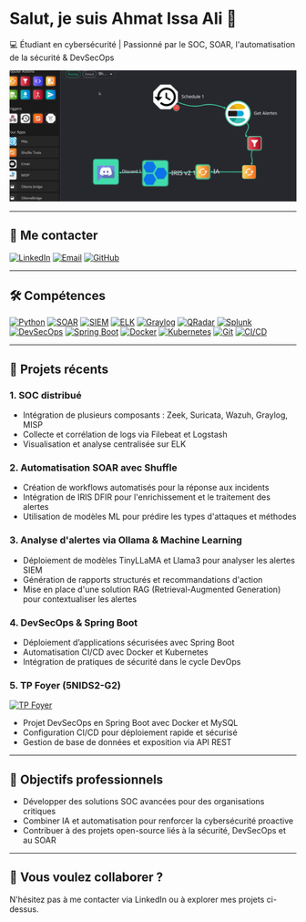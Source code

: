 # Salut, je suis Ahmat Issa Ali 👋

💻 Étudiant en cybersécurité | Passionné par le SOC, SOAR, l'automatisation de la sécurité & DevSecOps

![SOC Screenshot](https://github.com/haggarahmat/SOC-DISTRIBUTED-BVMT/blob/bb9039d719bee9a4d5411619dd8e73cf8a987937/Capture%20d%E2%80%99%C3%A9cran%202025-08-13%20171809.png)

---

## 🔗 Me contacter
[![LinkedIn](https://img.shields.io/badge/LinkedIn-Ahmat%20Issa%20Ali-blue?logo=linkedin&style=flat-square)](https://www.linkedin.com/in/ahmat-issa-ali-8a5895254)
[![Email](https://img.shields.io/badge/Email-ahmatissaali2@gmail.com-red?style=flat-square&logo=gmail)](mailto:ahmatissaali2@gmail.com)
[![GitHub](https://img.shields.io/badge/GitHub-TP%20Foyer-181717?style=flat-square&logo=github)](https://github.com/IssaAliAhmat/5NIDS2-G2_tp_foyer)

---

## 🛠 Compétences
[![Python](https://img.shields.io/badge/Python-3776AB?style=flat-square&logo=python&logoColor=white)](https://www.python.org/)
[![SOAR](https://img.shields.io/badge/SOAR-Shuffle-4ABDAC?style=flat-square)](#)
[![SIEM](https://img.shields.io/badge/SIEM-Wazuh-FF6F61?style=flat-square)](#)
[![ELK](https://img.shields.io/badge/ELK-Stack-FCA121?style=flat-square)](#)
[![Graylog](https://img.shields.io/badge/Graylog-263238?style=flat-square&logo=graylog&logoColor=white)](#)
[![QRadar](https://img.shields.io/badge/QRadar-Certified-003366?style=flat-square)](#)
[![Splunk](https://img.shields.io/badge/Splunk-Certified-F7931E?style=flat-square)](#)
[![DevSecOps](https://img.shields.io/badge/DevSecOps-00A86B?style=flat-square)](#)
[![Spring Boot](https://img.shields.io/badge/Spring%20Boot-6DB33F?style=flat-square&logo=spring&logoColor=white)](#)
[![Docker](https://img.shields.io/badge/Docker-2496ED?style=flat-square&logo=docker&logoColor=white)](#)
[![Kubernetes](https://img.shields.io/badge/Kubernetes-326CE5?style=flat-square&logo=kubernetes&logoColor=white)](#)
[![Git](https://img.shields.io/badge/Git-F05032?style=flat-square&logo=git&logoColor=white)](#)
[![CI/CD](https://img.shields.io/badge/CI/CD-Auto-0052CC?style=flat-square)](#)

---

## 📂 Projets récents

### 1. SOC distribué
- Intégration de plusieurs composants : Zeek, Suricata, Wazuh, Graylog, MISP
- Collecte et corrélation de logs via Filebeat et Logstash
- Visualisation et analyse centralisée sur ELK

### 2. Automatisation SOAR avec Shuffle
- Création de workflows automatisés pour la réponse aux incidents
- Intégration de IRIS DFIR pour l'enrichissement et le traitement des alertes
- Utilisation de modèles ML pour prédire les types d'attaques et méthodes

### 3. Analyse d'alertes via Ollama & Machine Learning
- Déploiement de modèles TinyLLaMA et Llama3 pour analyser les alertes SIEM
- Génération de rapports structurés et recommandations d'action
- Mise en place d'une solution RAG (Retrieval-Augmented Generation) pour contextualiser les alertes

### 4. DevSecOps & Spring Boot
- Déploiement d’applications sécurisées avec Spring Boot
- Automatisation CI/CD avec Docker et Kubernetes
- Intégration de pratiques de sécurité dans le cycle DevOps

### 5. TP Foyer (5NIDS2-G2)
[![TP Foyer](https://img.shields.io/badge/Projet-TP%20Foyer-orange?style=flat-square)](https://github.com/IssaAliAhmat/5NIDS2-G2_tp_foyer)
- Projet DevSecOps en Spring Boot avec Docker et MySQL
- Configuration CI/CD pour déploiement rapide et sécurisé
- Gestion de base de données et exposition via API REST

---

## 🌟 Objectifs professionnels
- Développer des solutions SOC avancées pour des organisations critiques
- Combiner IA et automatisation pour renforcer la cybersécurité proactive
- Contribuer à des projets open-source liés à la sécurité, DevSecOps et au SOAR

---

## 🚀 Vous voulez collaborer ?
N'hésitez pas à me contacter via LinkedIn ou à explorer mes projets ci-dessus.
